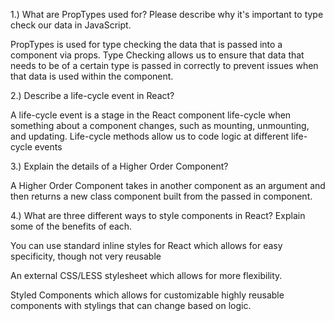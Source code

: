 1.) What are PropTypes used for? Please describe why it's important to type check our data in JavaScript.

PropTypes is used for type checking the data that is passed into a component via props. Type Checking
allows us to ensure that data that needs to be of a certain type is passed in correctly to prevent
issues when that data is used within the component.

2.) Describe a life-cycle event in React?

A life-cycle event is a stage in the React component life-cycle when something about a component changes,
such as mounting, unmounting, and updating. Life-cycle methods allow us to code logic at different
life-cycle events

3.) Explain the details of a Higher Order Component?

A Higher Order Component takes in another component as an argument and then returns a new
class component built from the passed in component.

4.) What are three different ways to style components in React? Explain some of the benefits of each.

You can use standard inline styles for React which allows for easy specificity, though not very reusable

An external CSS/LESS stylesheet which allows for more flexibility.

Styled Components which allows for customizable highly reusable components with stylings that can change based
on logic.
